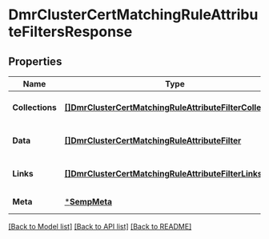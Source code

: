 # DmrClusterCertMatchingRuleAttributeFiltersResponse

## Properties
Name | Type | Description | Notes
------------ | ------------- | ------------- | -------------
**Collections** | [**[]DmrClusterCertMatchingRuleAttributeFilterCollections**](DmrClusterCertMatchingRuleAttributeFilterCollections.md) |  | [optional] [default to null]
**Data** | [**[]DmrClusterCertMatchingRuleAttributeFilter**](DmrClusterCertMatchingRuleAttributeFilter.md) |  | [optional] [default to null]
**Links** | [**[]DmrClusterCertMatchingRuleAttributeFilterLinks**](DmrClusterCertMatchingRuleAttributeFilterLinks.md) |  | [optional] [default to null]
**Meta** | [***SempMeta**](SempMeta.md) |  | [default to null]

[[Back to Model list]](../README.md#documentation-for-models) [[Back to API list]](../README.md#documentation-for-api-endpoints) [[Back to README]](../README.md)

